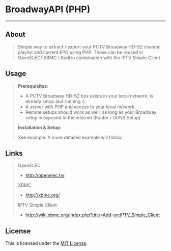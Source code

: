 
BroadwayAPI (PHP)
=====================================
* * *
About
-----

> Simple way to extract / export your PCTV Broadway HD-S2 channel playlist and current EPG using PHP.
> These can be reused in OpenELEC/ XBMC / Kodi in combination with the IPTV Simple Client

Usage
-----

> **Prerequisites**:
>
> - A PCTV Broadway HD-S2 box exists in your local network, is already setup and running :)
> - A server with PHP and access to your local network. 
> - Remote setups should work as well, as long as your Broadway setup is exposed to the internet (Router / DDNS Setup)
>
> **Installation & Setup**:
>
> See example. A more detailed example will follow.

Links
-----

> OpenELEC 			
> 	- http://openelec.tv/
> 	
> XBMC 				
>	- http://xbmc.org/
>	
> IPTV Simple Client 	
>	- http://wiki.xbmc.org/index.php?title=Add-on:IPTV_Simple_Client

License
-----------

This is licensed under the [MIT License](/LICENSE.txt).